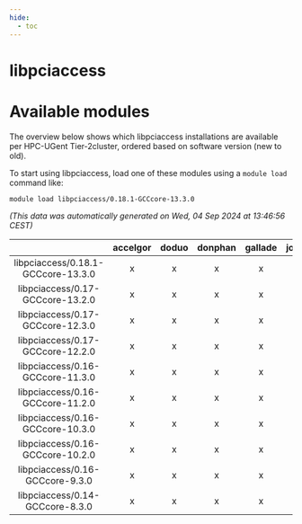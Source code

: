 ```yaml
---
hide:
  - toc
---
```


libpciaccess
============

# Available modules


The overview below shows which libpciaccess installations are available per HPC-UGent Tier-2cluster, ordered based on software version (new to old).

To start using libpciaccess, load one of these modules using a `module load` command like:

```shell
module load libpciaccess/0.18.1-GCCcore-13.3.0
```

*(This data was automatically generated on Wed, 04 Sep 2024 at 13:46:56 CEST)*  

| |accelgor|doduo|donphan|gallade|joltik|shinx|skitty|
| :---: | :---: | :---: | :---: | :---: | :---: | :---: | :---: |
|libpciaccess/0.18.1-GCCcore-13.3.0|x|x|x|x|x|x|x|
|libpciaccess/0.17-GCCcore-13.2.0|x|x|x|x|x|x|x|
|libpciaccess/0.17-GCCcore-12.3.0|x|x|x|x|x|x|x|
|libpciaccess/0.17-GCCcore-12.2.0|x|x|x|x|x|x|x|
|libpciaccess/0.16-GCCcore-11.3.0|x|x|x|x|x|x|x|
|libpciaccess/0.16-GCCcore-11.2.0|x|x|x|x|x|-|x|
|libpciaccess/0.16-GCCcore-10.3.0|x|x|x|x|x|-|x|
|libpciaccess/0.16-GCCcore-10.2.0|x|x|x|x|x|-|x|
|libpciaccess/0.16-GCCcore-9.3.0|x|x|x|x|x|-|x|
|libpciaccess/0.14-GCCcore-8.3.0|x|x|x|x|x|-|x|
